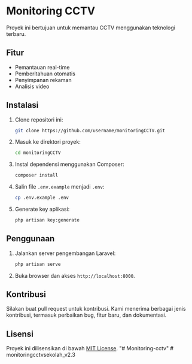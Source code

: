 
# Monitoring CCTV

Proyek ini bertujuan untuk memantau CCTV menggunakan teknologi terbaru.

## Fitur

- Pemantauan real-time
- Pemberitahuan otomatis
- Penyimpanan rekaman
- Analisis video

## Instalasi

1. Clone repositori ini:
    ```bash
    git clone https://github.com/username/monitoringCCTV.git
    ```
2. Masuk ke direktori proyek:
    ```bash
    cd monitoringCCTV
    ```
3. Instal dependensi menggunakan Composer:
    ```bash
    composer install
    ```
4. Salin file `.env.example` menjadi `.env`:
    ```bash
    cp .env.example .env
    ```
5. Generate key aplikasi:
    ```bash
    php artisan key:generate
    ```

## Penggunaan

1. Jalankan server pengembangan Laravel:
    ```bash
    php artisan serve
    ```
2. Buka browser dan akses `http://localhost:8000`.

## Kontribusi

Silakan buat pull request untuk kontribusi. Kami menerima berbagai jenis kontribusi, termasuk perbaikan bug, fitur baru, dan dokumentasi.

## Lisensi

Proyek ini dilisensikan di bawah [MIT License](LICENSE).
"# Monitoring-cctv" 
#   m o n i t o r i n g c c t v s e k o l a h _ v 2 . 3  
 